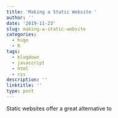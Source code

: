```yaml
---
title: 'Making a Static Website '
author: ''
date: '2019-11-23'
slug: making-a-static-website
categories:
  - hugo
  - R
tags:
  - blogdown
  - javascript
  - html
  - css
description: ''
linktitle: ''
type: post
---
```


Static websites offer a great alternative to 